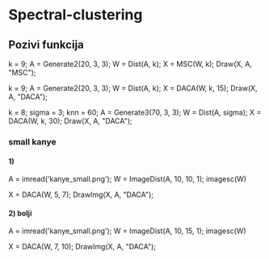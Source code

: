 # Spectral-clustering


## Pozivi funkcija

k = 9; A = Generate2(20, 3, 3); W = Dist(A, k); X = MSC(W, k); Draw(X, A, "MSC");

k = 9; A = Generate2(20, 3, 3); W = Dist(A, k); X = DACA(W, k, 15); Draw(X, A, "DACA");

k = 8; sigma = 3; knn = 60; A = Generate3(70, 3, 3); W = Dist(A, sigma); X = DACA(W, k, 30); Draw(X, A, "DACA");


### small kanye
#### 1)
A = imread('kanye_small.png'); W = ImageDist(A, 10, 10, 1); imagesc(W)

X = DACA(W, 5, 7); DrawImg(X, A, "DACA");

#### 2) bolji
A = imread('kanye_small.png'); W = ImageDist(A, 10, 15, 1); imagesc(W)

X = DACA(W, 7, 10); DrawImg(X, A, "DACA");
